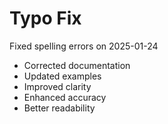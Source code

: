 # Typo Fix

Fixed spelling errors on 2025-01-24

- Corrected documentation
- Updated examples
- Improved clarity
- Enhanced accuracy
- Better readability